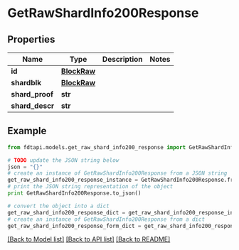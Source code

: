 # GetRawShardInfo200Response


## Properties
Name | Type | Description | Notes
------------ | ------------- | ------------- | -------------
**id** | [**BlockRaw**](BlockRaw.md) |  | 
**shardblk** | [**BlockRaw**](BlockRaw.md) |  | 
**shard_proof** | **str** |  | 
**shard_descr** | **str** |  | 

## Example

```python
from fdtapi.models.get_raw_shard_info200_response import GetRawShardInfo200Response

# TODO update the JSON string below
json = "{}"
# create an instance of GetRawShardInfo200Response from a JSON string
get_raw_shard_info200_response_instance = GetRawShardInfo200Response.from_json(json)
# print the JSON string representation of the object
print GetRawShardInfo200Response.to_json()

# convert the object into a dict
get_raw_shard_info200_response_dict = get_raw_shard_info200_response_instance.to_dict()
# create an instance of GetRawShardInfo200Response from a dict
get_raw_shard_info200_response_form_dict = get_raw_shard_info200_response.from_dict(get_raw_shard_info200_response_dict)
```
[[Back to Model list]](../README.md#documentation-for-models) [[Back to API list]](../README.md#documentation-for-api-endpoints) [[Back to README]](../README.md)


